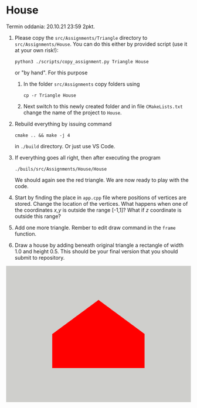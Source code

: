# House 
Termin oddania: 20.10.21 23:59 2pkt. 

1. Please copy the `src/Assignments/Triangle`  directory to  `src/Assignments/House`. You can do this either by provided script (use it at your own risk!):
    ```{python}
    python3 ./scripts/copy_assignment.py Triangle House
    ```
    or "by hand". For this purpose

   1. In the folder  `src/Assignments`  copy folders using 
      ```
      cp -r Triangle House
      ```
   2. Next switch to this newly created folder  and in file  `CMakeLists.txt`  change the name of the project to  `House`.


2. Rebuild everything by issuing command 
    ```
    cmake .. && make -j 4
    ```
    in `./build` directory. Or just use VS Code.  



3. If everything goes all right, then after executing the program
    ```
    ./buils/src/Assignments/House/House
    ```
    We should again see the red triangle. We are now ready to play with the code. 


4. Start by finding the place in `app.cpp` file where positions of vertices are stored. Change the location of the vertices.  What happens when one of the coordinates _x,y_ is outside the range [-1,1]? What if  _z_ coordinate is outside this range?
5. Add one more triangle. Rember to edit draw command in the `frame` function. 
6. Draw a  house 
 by adding beneath original triangle a rectangle of width 1.0 and height 0.5. This should be your final version that you should submit to repository.
  
  ![house](house.png)  
  
    
    

